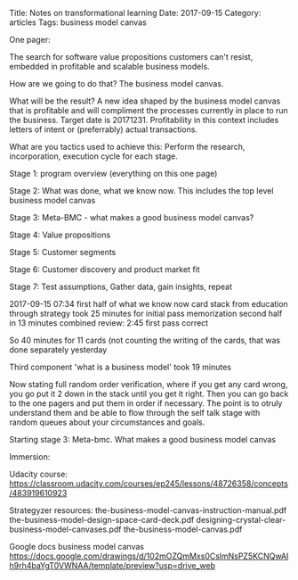 Title: Notes on transformational learning
Date:  2017-09-15
Category: articles
Tags: business model canvas


One pager:

The search for software value propositions customers can't resist,
embedded in profitable and scalable business models.

How are we going to do that? The business model canvas.

What will be the result?
A new idea shaped by the business model canvas that is profitable and
will compliment the processes currently in place to run the business.
Target date is 20171231. Profitability in this context includes letters
of intent or (preferrably) actual transactions.

What are you tactics used to achieve this:
Perform the research, incorporation, execution cycle for each stage.

Stage 1: program overview (everything on this one page)

Stage 2: What was done, what we know now.
    This includes the top level business model canvas

Stage 3: Meta-BMC - what makes a good business model canvas?

Stage 4: Value propositions

Stage 5: Customer segments

Stage 6: Customer discovery and product market fit

Stage 7: Test assumptions, Gather data, gain insights, repeat




2017-09-15 07:34 first half of what we know now card stack from
education through strategy took 25 minutes for initial pass memorization
second half in 13 minutes
combined review: 2:45 first pass correct

So 40 minutes for 11 cards (not counting the writing of the cards, that
was done separately yesterday

Third component 'what is a business model' took 19 minutes

Now stating full random order verification, where if you get any card
wrong, you go put it 2 down in the stack until you get it right. Then
you can go back to the one pagers and put them in order if necessary.
The point is to otruly understand them and be able to flow through the
self talk stage with random queues about your circumstances and goals.


Starting stage 3: Meta-bmc. What makes a good business model canvas 

Immersion:

Udacity course:
https://classroom.udacity.com/courses/ep245/lessons/48726358/concepts/483919610923

Strategyzer resources:
the-business-model-canvas-instruction-manual.pdf
the-business-model-design-space-card-deck.pdf
designing-crystal-clear-business-model-canvases.pdf
the-business-model-canvas.pdf

Google docs business model canvas
https://docs.google.com/drawings/d/102mOZQmMxs0CslmNsPZ5KCNQwAIh9rh4baYgT0VWNAA/template/preview?usp=drive_web


